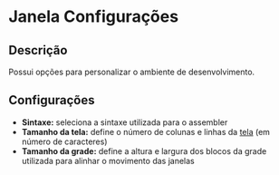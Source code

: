 # Janela Configurações

## Descrição

Possui opções para personalizar o ambiente de desenvolvimento.

## Configurações

- **Sintaxe:** seleciona a sintaxe utilizada para o assembler
- **Tamanho da tela:** define o número de colunas e linhas da [tela](screen.md) (em número de caracteres)
- **Tamanho da grade:** define a altura e largura dos blocos da grade utilizada para alinhar o movimento das janelas
